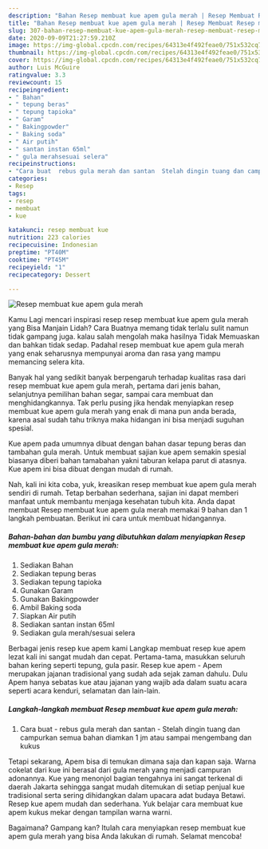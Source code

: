 ```yaml
---
description: "Bahan Resep membuat kue apem gula merah | Resep Membuat Resep membuat kue apem gula merah Yang Mudah Dan Praktis"
title: "Bahan Resep membuat kue apem gula merah | Resep Membuat Resep membuat kue apem gula merah Yang Mudah Dan Praktis"
slug: 307-bahan-resep-membuat-kue-apem-gula-merah-resep-membuat-resep-membuat-kue-apem-gula-merah-yang-mudah-dan-praktis
date: 2020-09-09T21:27:59.210Z
image: https://img-global.cpcdn.com/recipes/64313e4f492feae0/751x532cq70/resep-membuat-kue-apem-gula-merah-foto-resep-utama.jpg
thumbnail: https://img-global.cpcdn.com/recipes/64313e4f492feae0/751x532cq70/resep-membuat-kue-apem-gula-merah-foto-resep-utama.jpg
cover: https://img-global.cpcdn.com/recipes/64313e4f492feae0/751x532cq70/resep-membuat-kue-apem-gula-merah-foto-resep-utama.jpg
author: Luis McGuire
ratingvalue: 3.3
reviewcount: 15
recipeingredient:
- " Bahan"
- " tepung beras"
- " tepung tapioka"
- " Garam"
- " Bakingpowder"
- " Baking soda"
- " Air putih"
- " santan instan 65ml"
- " gula merahsesuai selera"
recipeinstructions:
- "Cara buat  rebus gula merah dan santan  Stelah dingin tuang dan campurkan semua bahan diamkan 1 jm atau sampai mengembang dan kukus"
categories:
- Resep
tags:
- resep
- membuat
- kue

katakunci: resep membuat kue 
nutrition: 223 calories
recipecuisine: Indonesian
preptime: "PT40M"
cooktime: "PT45M"
recipeyield: "1"
recipecategory: Dessert

---
```



![Resep membuat kue apem gula merah](https://img-global.cpcdn.com/recipes/64313e4f492feae0/751x532cq70/resep-membuat-kue-apem-gula-merah-foto-resep-utama.jpg)

Kamu Lagi mencari inspirasi resep resep membuat kue apem gula merah yang Bisa Manjain Lidah? Cara Buatnya memang tidak terlalu sulit namun tidak gampang juga. kalau salah mengolah maka hasilnya Tidak Memuaskan dan bahkan tidak sedap. Padahal resep membuat kue apem gula merah yang enak seharusnya mempunyai aroma dan rasa yang mampu memancing selera kita.

Banyak hal yang sedikit banyak berpengaruh terhadap kualitas rasa dari resep membuat kue apem gula merah, pertama dari jenis bahan, selanjutnya pemilihan bahan segar, sampai cara membuat dan menghidangkannya. Tak perlu pusing jika hendak menyiapkan resep membuat kue apem gula merah yang enak di mana pun anda berada, karena asal sudah tahu triknya maka hidangan ini bisa menjadi suguhan spesial.

Kue apem pada umumnya dibuat dengan bahan dasar tepung beras dan tambahan gula merah. Untuk membuat sajian kue apem semakin spesial biasanya diberi bahan tamabahan yakni taburan kelapa parut di atasnya. Kue apem ini bisa dibuat dengan mudah di rumah.


Nah, kali ini kita coba, yuk, kreasikan resep membuat kue apem gula merah sendiri di rumah. Tetap berbahan sederhana, sajian ini dapat memberi manfaat untuk membantu menjaga kesehatan tubuh kita. Anda dapat membuat Resep membuat kue apem gula merah memakai 9 bahan dan 1 langkah pembuatan. Berikut ini cara untuk membuat hidangannya.

<!--inarticleads1-->

##### Bahan-bahan dan bumbu yang dibutuhkan dalam menyiapkan Resep membuat kue apem gula merah:

1. Sediakan  Bahan
1. Sediakan  tepung beras
1. Sediakan  tepung tapioka
1. Gunakan  Garam
1. Gunakan  Bakingpowder
1. Ambil  Baking soda
1. Siapkan  Air putih
1. Sediakan  santan instan 65ml
1. Sediakan  gula merah/sesuai selera


Berbagai jenis resep kue apem kami Langkap membuat resep kue apem lezat kali ini sangat mudah dan cepat. Pertama-tama, masukkan seluruh bahan kering seperti tepung, gula pasir. Resep kue apem - Apem merupakan jajanan tradisional yang sudah ada sejak zaman dahulu. Dulu Apem hanya sebatas kue atau jajanan yang wajib ada dalam suatu acara seperti acara kenduri, selamatan dan lain-lain. 

<!--inarticleads2-->

##### Langkah-langkah membuat Resep membuat kue apem gula merah:

1. Cara buat  - rebus gula merah dan santan  - Stelah dingin tuang dan campurkan semua bahan diamkan 1 jm atau sampai mengembang dan kukus


Tetapi sekarang, Apem bisa di temukan dimana saja dan kapan saja. Warna cokelat dari kue ini berasal dari gula merah yang menjadi campuran adonannya. Kue yang menonjol bagian tengahnya ini sangat terkenal di daerah Jakarta sehingga sangat mudah ditemukan di setiap penjual kue tradisional serta sering dihidangkan dalam upacara adat budaya Betawi. Resep kue apem mudah dan sederhana. Yuk belajar cara membuat kue apem kukus mekar dengan tampilan warna warni. 

Bagaimana? Gampang kan? Itulah cara menyiapkan resep membuat kue apem gula merah yang bisa Anda lakukan di rumah. Selamat mencoba!
